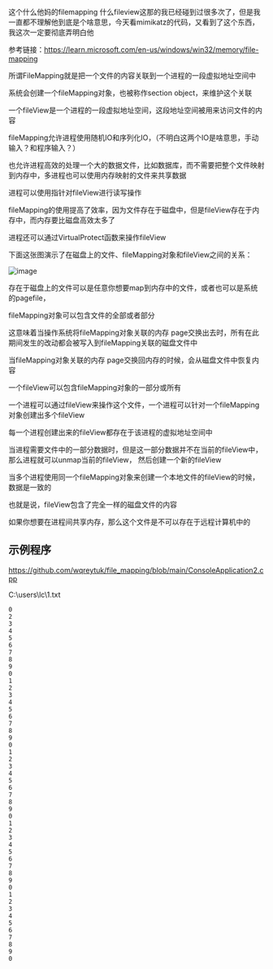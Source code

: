 这个什么他妈的filemapping  什么fileview这那的我已经碰到过很多次了，但是我一直都不理解他到底是个啥意思，今天看mimikatz的代码，又看到了这个东西，我这次一定要彻底弄明白他


参考链接：https://learn.microsoft.com/en-us/windows/win32/memory/file-mapping


所谓FileMapping就是把一个文件的内容关联到一个进程的一段虚拟地址空间中

系统会创建一个fileMapping对象，也被称作section object，来维护这个关联

一个fileView是一个进程的一段虚拟地址空间，这段地址空间被用来访问文件的内容

fileMapping允许进程使用随机IO和序列化IO，（不明白这两个IO是啥意思，手动输入？和程序输入？）

也允许进程高效的处理一个大的数据文件，比如数据库，而不需要把整个文件映射到内存中，多进程也可以使用内存映射的文件来共享数据


进程可以使用指针对fileView进行读写操作

fileMapping的使用提高了效率，因为文件存在于磁盘中，但是fileView存在于内存中，而内存要比磁盘高效太多了

进程还可以通过VirtualProtect函数来操作fileView

下面这张图演示了在磁盘上的文件、fileMapping对象和fileView之间的关系：

![image](https://github.com/wqreytuk/file_mapping/assets/48377190/5e157b9f-588c-41a3-bc5c-51c5e0a35f47)


存在于磁盘上的文件可以是任意你想要map到内存中的文件，或者也可以是系统的pagefile，

fileMapping对象可以包含文件的全部或者部分

这意味着当操作系统将fileMapping对象关联的内存 page交换出去时，所有在此期间发生的改动都会被写入到fileMapping关联的磁盘文件中

当fileMapping对象关联的内存 page交换回内存的时候，会从磁盘文件中恢复内容

一个fileView可以包含fileMapping对象的一部分或所有

一个进程可以通过fileView来操作这个文件，一个进程可以针对一个fileMapping对象创建出多个fileView

每一个进程创建出来的fileView都存在于该进程的虚拟地址空间中

当进程需要文件中的一部分数据时，但是这一部分数据并不在当前的fileView中，那么进程就可以unmap当前的fileView，
然后创建一个新的fileView

当多个进程使用同一个fileMapping对象来创建一个本地文件的fileView的时候，数据是一致的

也就是说，fileView包含了完全一样的磁盘文件的内容

如果你想要在进程间共享内存，那么这个文件是不可以存在于远程计算机中的



## 示例程序

https://github.com/wqreytuk/file_mapping/blob/main/ConsoleApplication2.cpp

C:\users\lc\1.txt

```
0
2
3
4
5
6
7
8
9
0
1
2
3
4
5
6
7
8
9
0
1
2
3
4
5
6
7
8
9
0
1
2
3
4
5
6
7
8
9
0
1
2
3
4
5
6
7
8
9
0
```



